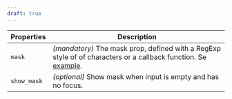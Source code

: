 ```yaml
---
draft: true
---
```


| Properties  | Description                                                                                                                                                                                                                       |
| ----------- | --------------------------------------------------------------------------------------------------------------------------------------------------------------------------------------------------------------------------------- |
| `mask`      | _(mandatory)_ The mask prop, defined with a RegExp style of of characters or a callback function. Se [example](https://github.com/dnbexperience/eufemia/tree/develop/packages/dnb-ui-lib/src/components/input-masked/Example.js). |
| `show_mask` | _(optional)_ Show mask when input is empty and has no focus.                                                                                                                                                                      |
